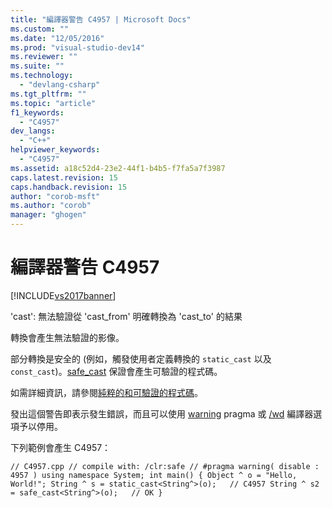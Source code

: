 ```yaml
---
title: "編譯器警告 C4957 | Microsoft Docs"
ms.custom: ""
ms.date: "12/05/2016"
ms.prod: "visual-studio-dev14"
ms.reviewer: ""
ms.suite: ""
ms.technology: 
  - "devlang-csharp"
ms.tgt_pltfrm: ""
ms.topic: "article"
f1_keywords: 
  - "C4957"
dev_langs: 
  - "C++"
helpviewer_keywords: 
  - "C4957"
ms.assetid: a18c52d4-23e2-44f1-b4b5-f7fa5a7f3987
caps.latest.revision: 15
caps.handback.revision: 15
author: "corob-msft"
ms.author: "corob"
manager: "ghogen"
---
```

# 編譯器警告 C4957
[!INCLUDE[vs2017banner](../../assembler/inline/includes/vs2017banner.md)]

'cast': 無法驗證從 'cast\_from' 明確轉換為 'cast\_to' 的結果  
  
 轉換會產生無法驗證的影像。  
  
 部分轉換是安全的 \(例如，觸發使用者定義轉換的 `static_cast` 以及 `const_cast`\)。[safe\_cast](../../windows/safe-cast-cpp-component-extensions.md) 保證會產生可驗證的程式碼。  
  
 如需詳細資訊，請參閱[純粹的和可驗證的程式碼](../../dotnet/pure-and-verifiable-code-cpp-cli.md)。  
  
 發出這個警告即表示發生錯誤，而且可以使用 [warning](../../preprocessor/warning.md) pragma 或 [\/wd](../../build/reference/compiler-option-warning-level.md) 編譯器選項予以停用。  
  
 下列範例會產生 C4957：  
  
```  
// C4957.cpp // compile with: /clr:safe // #pragma warning( disable : 4957 ) using namespace System; int main() { Object ^ o = "Hello, World!"; String ^ s = static_cast<String^>(o);   // C4957 String ^ s2 = safe_cast<String^>(o);   // OK }  
```
